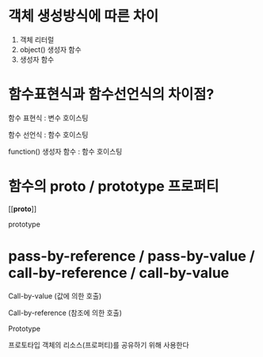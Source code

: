 # 객체 생성방식에 따른 차이 

1. 객체 리터럴
2. object() 생성자 함수
3. 생성자 함수

# 함수표현식과 함수선언식의 차이점?

함수 표현식 : 변수 호이스팅

함수 선언식 : 함수 호이스팅

function() 생성자 함수 : 함수 호이스팅

# 함수의 __proto__ / prototype 프로퍼티

[[__proto__]]

prototype 

# pass-by-reference / pass-by-value / call-by-reference / call-by-value



Call-by-value (값에 의한 호출)

Call-by-reference (참조에 의한 호출)



Prototype



프로토타입 객체의 리소스(프로퍼티)를 공유하기 위해 사용한다